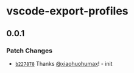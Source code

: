 # vscode-export-profiles

## 0.0.1

### Patch Changes

- [`b227878`](https://github.com/xiaohuohumax/vscode-export-profiles/commit/b2278782ddc54da11b7e3507077faefb572a4f64) Thanks [@xiaohuohumax](https://github.com/xiaohuohumax)! - init
